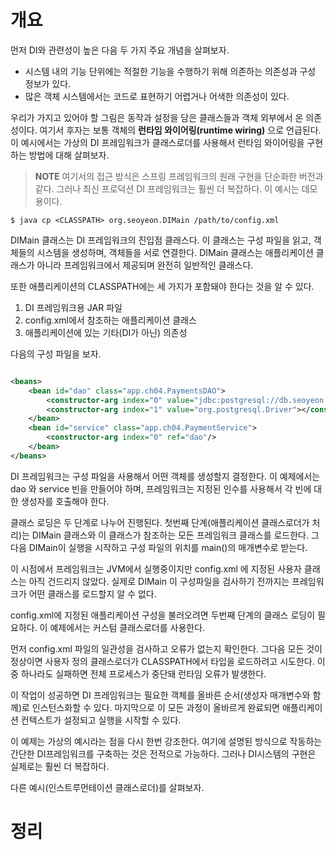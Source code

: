 <!-- Date: 2025-01-16 -->
<!-- Update Date: 2025-01-16 -->
<!-- File ID: c8939029-101d-41f4-a741-9c7130759600 -->
<!-- Author: Seoyeon Jang -->

# 개요

먼저 DI와 관련성이 높은 다음 두 가지 주요 개념을 살펴보자.

- 시스템 내의 기능 단위에는 적절한 기능을 수행하기 위해 의존하는 의존성과 구성 정보가 있다.
- 많은 객체 시스템에서는 코드로 표현하기 어렵거나 어색한 의존성이 있다.

우리가 가지고 있어야 할 그림은 동작과 설정을 담은 클래스들과 객체 외부에서 온 의존성이다. 여기서 후자는 보통 객체의 **런타임 와이어링(runtime wiring)**
으로 언급된다. 이 예시에서는 가상의 DI 프레임워크가 클래스로더를 사용해서 런타임 와이어링을 구현하는 방법에 대해 살펴보자.

> **NOTE**
> 여기서의 접근 방식은 스프링 프레임워크의 원래 구현을 단순화한 버전과 같다. 그러나 최신 프로덕션 DI 프레임워크는 훨씬 더 복잡하다. 이 예시는 데모용이다.

```shell
$ java cp <CLASSPATH> org.seoyeon.DIMain /path/to/config.xml
```

DIMain 클래스는 DI 프레임워크의 진입점 클래스다. 이 클래스는 구성 파일을 읽고, 객체들의 시스템을 생성하며, 객체들을 서로 연결한다. DIMain 클래스는 애플리케이션 클래스가 아니라 프레임워크에서 제공되며
완전히 일반적인 클래스다.

또한 애플리케이션의 CLASSPATH에는 세 가지가 포함돼야 한다는 것을 알 수 있다.

1. DI 프레임워크용 JAR 파일
2. config.xml에서 참조하는 애플리케이션 클래스
3. 애플리케이션에 있는 기타(DI가 아닌) 의존성

다음의 구성 파일을 보자.

```xml

<beans>
    <bean id="dao" class="app.ch04.PaymentsDAO">
        <constructor-arg index="0" value="jdbc:postgresql://db.seoyeon.org/payments"></constructor-arg>
        <constructor-arg index="1" value="org.postgresql.Driver"></constructor-arg>
    </bean>
    <bean id="service" class="app.ch04.PaymentService">
        <constructor-arg index="0" ref="dao"/>
    </bean>
</beans>
```

DI 프레임워크는 구성 파일을 사용해서 어떤 객체를 생성할지 결정한다. 이 예제에서는 dao 와 service 빈을 만들어야 하며, 프레임워크는 지정된 인수를 사용해서 각 빈에 대한 생성자를 호출해야 한다.

클래스 로딩은 두 단계로 나누어 진행된다. 첫번째 단계(애플리케이션 클래스로더가 처리)는 DIMain 클래스와 이 클래스가 참조하는 모든 프레임워크 클래스를 로드한다. 그다음 DIMain이 실행을 시작하고 구성
파일의 위치를 main()의 매개변수로 받는다.

이 시점에서 프레임워크는 JVM에서 실행중이지만 config.xml 에 지정된 사용자 클래스는 아직 건드리지 않았다. 실제로 DIMain 이 구성파일을 검사하기 전까지는 프레임워크가 어떤 클래스를 로드할지 알 수
없다.

config.xml에 지정된 애플리케이션 구성을 불러오려면 두번째 단계의 클래스 로딩이 필요하다. 이 예제에서는 커스텀 클래스로더를 사용한다.

먼저 config.xml 파일의 일관성을 검사하고 오류가 없는지 확인한다. 그다음 모든 것이 정상이면 사용자 정의 클래스로더가 CLASSPATH에서 타입을 로드하려고 시도한다. 이 중 하나라도 실패하면 전체
프로세스가 중단돼 런타임 오류가 발생한다.

이 작업이 성공하면 DI 프레임워크는 필요한 객체를 올바른 순서(생성자 매개변수와 함께)로 인스턴스화할 수 있다. 마지막으로 이 모든 과정이 올바르게 완료되면 애플리케이션 컨텍스트가 설정되고 실행을 시작할 수 있다.

이 예제는 가상의 예시라는 점을 다시 한번 강조한다. 여기에 설명된 방식으로 작동하는 간단한 DI프레임워크를 구축하는 것은 전적으로 가능하다. 그러나 DI시스템의 구현은 실제로는 훨씬 더 복잡하다.

다른 예시(인스트루먼테이션 클래스로더)를 살펴보자.

# 정리


